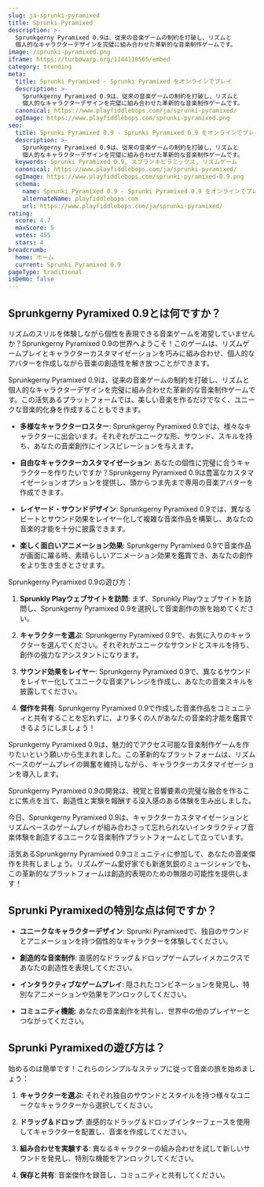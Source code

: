 ```yaml
---
slug: ja-sprunki-pyramixed
title: Sprunki Pyramixed
description: >-
  Sprunkgerny Pyramixed 0.9は、従来の音楽ゲームの制約を打破し、リズムと
  個人的なキャラクターデザインを完璧に組み合わせた革新的な音楽制作ゲームです。
image: /sprunki-pyramixed.png
iframe: https://turbowarp.org/1144118565/embed
category: trending
meta:
  title: Sprunki Pyramixed - Sprunki Pyramixed をオンラインでプレイ
  description: >-
    Sprunkgerny Pyramixed 0.9は、従来の音楽ゲームの制約を打破し、リズムと
    個人的なキャラクターデザインを完璧に組み合わせた革新的な音楽制作ゲームです。
  canonical: https://www.playfiddlebops.com/ja/sprunki-pyramixed/
  ogImage: https://www.playfiddlebops.com/sprunki-pyramixed.png
seo:
  title: Sprunki Pyramixed 0.9 - Sprunki Pyramixed 0.9 をオンラインでプレイ
  description: >-
    Sprunkgerny Pyramixed 0.9は、従来の音楽ゲームの制約を打破し、リズムと
    個人的なキャラクターデザインを完璧に組み合わせた革新的な音楽制作ゲームです。
  keywords: Sprunki Pyramixed 0.9, スプランキピラミックス, リズムゲーム
  canonical: https://www.playfiddlebops.com/ja/sprunki-pyramixed/
  ogImage: https://www.playfiddlebops.com/sprunki-pyramixed-0.9.png
  schema:
    name: Sprunki Pyramixed 0.9 - Sprunki Pyramixed 0.9 をオンラインでプレイ
    alternateName: playfiddlebops.com
    url: https://www.playfiddlebops.com/ja/sprunki-pyramixed/
rating:
  score: 4.7
  maxScore: 5
  votes: 455
  stars: 4
breadcrumb:
  home: ホーム
  current: Sprunki Pyramixed 0.9
pageType: traditional
isDemo: false
---
```


## Sprunkgerny Pyramixed 0.9とは何ですか？

リズムのスリルを体験しながら個性を表現できる音楽ゲームを渇望していませんか？Sprunkgerny Pyramixed 0.9の世界へようこそ！このゲームは、リズムゲームプレイとキャラクターカスタマイゼーションを巧みに組み合わせ、個人的なアバターを作成しながら音楽の創造性を解き放つことができます。

Sprunkgerny Pyramixed 0.9は、従来の音楽ゲームの制約を打破し、リズムと個人的なキャラクターデザインを完璧に組み合わせた革新的な音楽制作ゲームです。この活気あるプラットフォームでは、美しい音楽を作るだけでなく、ユニークな音楽的化身を作成することもできます。

- **多様なキャラクターロスター**: Sprunkgerny Pyramixed 0.9では、様々なキャラクターに出会います。それぞれがユニークな形、サウンド、スキルを持ち、あなたの音楽創作にインスピレーションを与えます。

- **自由なキャラクターカスタマイゼーション**: あなたの個性に完璧に合うキャラクターを作りたいですか？Sprunkgerny Pyramixed 0.9は豊富なカスタマイゼーションオプションを提供し、頭からつま先まで専用の音楽アバターを作成できます。

- **レイヤード・サウンドデザイン**: Sprunkgerny Pyramixed 0.9では、異なるビートとサウンド効果をレイヤー化して複雑な音楽作品を構築し、あなたの音楽的才能を十分に披露できます。

- **楽しく面白いアニメーション効果**: Sprunkgerny Pyramixed 0.9で音楽作品が画面に躍る時、素晴らしいアニメーション効果を鑑賞でき、あなたの創作をより生き生きとさせます。

Sprunkgerny Pyramixed 0.9の遊び方：

1. **Sprunkly Playウェブサイトを訪問**: まず、Sprunkly Playウェブサイトを訪問し、Sprunkgerny Pyramixed 0.9を選択して音楽創作の旅を始めてください。

2. **キャラクターを選ぶ**: Sprunkgerny Pyramixed 0.9で、お気に入りのキャラクターを選んでください。それぞれがユニークなサウンドとスキルを持ち、創作の強力なアシスタントになります。

3. **サウンド効果をレイヤー**: Sprunkgerny Pyramixed 0.9で、異なるサウンドをレイヤー化してユニークな音楽アレンジを作成し、あなたの音楽スキルを披露してください。

4. **傑作を共有**: Sprunkgerny Pyramixed 0.9で作成した音楽作品をコミュニティと共有することを忘れずに、より多くの人があなたの音楽的才能を鑑賞できるようにしましょう！

Sprunkgerny Pyramixed 0.9は、魅力的でアクセス可能な音楽制作ゲームを作りたいという願いから生まれました。この革新的なプラットフォームは、リズムベースのゲームプレイの興奮を維持しながら、キャラクターカスタマイゼーションを導入します。

Sprunkgerny Pyramixed 0.9の開発は、視覚と音響要素の完璧な融合を作ることに焦点を当て、創造性と実験を報酬する没入感のある体験を生み出しました。

今日、Sprunkgerny Pyramixed 0.9は、キャラクターカスタマイゼーションとリズムベースのゲームプレイが組み合わさって忘れられないインタラクティブ音楽体験を創造するユニークな音楽制作プラットフォームとして立っています。

活気あるSprunkgerny Pyramixed 0.9コミュニティに参加して、あなたの音楽傑作を共有しましょう。リズムゲーム愛好家でも新進気鋭のミュージシャンでも、この革新的なプラットフォームは創造的表現のための無限の可能性を提供します！

## Sprunki Pyramixedの特別な点は何ですか？

- **ユニークなキャラクターデザイン**: Sprunki Pyramixedで、独自のサウンドとアニメーションを持つ個性的なキャラクターを体験してください。

- **創造的な音楽制作**: 直感的なドラッグ＆ドロップゲームプレイメカニクスであなたの創造性を表現してください。

- **インタラクティブなゲームプレイ**: 隠されたコンビネーションを発見し、特別なアニメーションや効果をアンロックしてください。

- **コミュニティ機能**: あなたの音楽創作を共有し、世界中の他のプレイヤーとつながってください。

## Sprunki Pyramixedの遊び方は？

始めるのは簡単です！これらのシンプルなステップに従って音楽の旅を始めましょう：

1. **キャラクターを選ぶ**: それぞれ独自のサウンドとスタイルを持つ様々なユニークなキャラクターから選択してください。

2. **ドラッグ＆ドロップ**: 直感的なドラッグ＆ドロップインターフェースを使用してキャラクターを配置し、音楽を作成してください。

3. **組み合わせを実験する**: 異なるキャラクターの組み合わせを試して新しいサウンドを発見し、特別な機能をアンロックしてください。

4. **保存と共有**: 音楽傑作を録音し、コミュニティと共有してください。